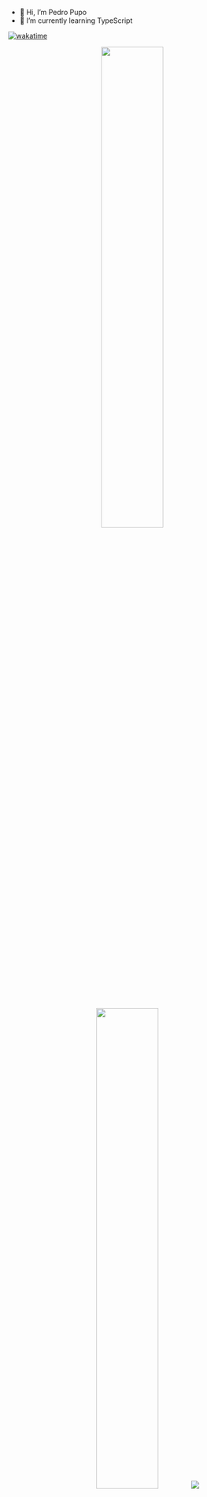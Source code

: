 - 👋 Hi, I’m Pedro Pupo
- 🌱 I’m currently learning TypeScript

[![wakatime](https://wakatime.com/badge/user/72e6d426-4052-4b25-b07e-a52553ac655e.svg)](https://wakatime.com/@72e6d426-4052-4b25-b07e-a52553ac655e)

<p align="center">
  <img height="50%" width="auto" src ="https://github-readme-stats.vercel.app/api?username=gitdangerous2000&show_icons=true&count_private=true&theme=darcula&hide_border=true&hide=issues,contribs&bg_color=00000000">
  <img height="50%" width="auto" src ="https://github-readme-stats.vercel.app/api/top-langs/?username=gitdangerous2000&layout=compact&hide_border=true&theme=darcula&bg_color=00000000&langs_count=10">
  <img src ="https://github-readme-streak-stats.herokuapp.com?user=gitdangerous2000&theme=darcula&hide_border=true&background=FFFFFF00">
  <br>
  <br>
  <!--<a href="https://www.buymeacoffee.com/gitdangerous2000"> <img align="center" src="https://cdn.buymeacoffee.com/buttons/v2/default-orange.png" height="50" width="210" alt="gitdangerous2000"/> </a> -->
</p>
